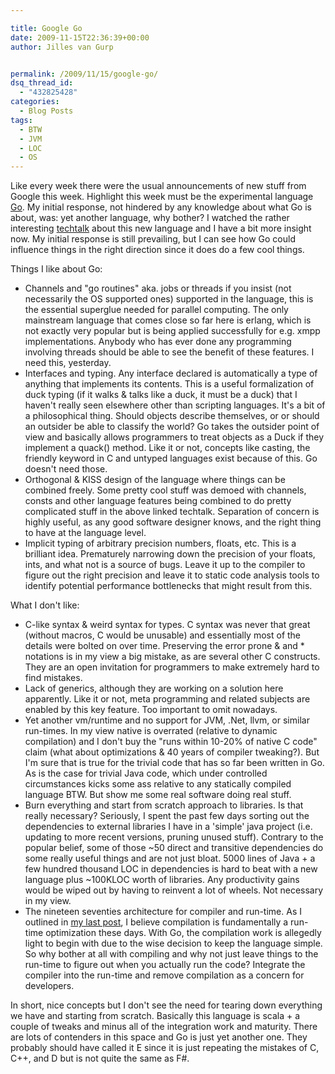 ```yaml
---

title: Google Go
date: 2009-11-15T22:36:39+00:00
author: Jilles van Gurp


permalink: /2009/11/15/google-go/
dsq_thread_id:
  - "432825428"
categories:
  - Blog Posts
tags:
  - BTW
  - JVM
  - LOC
  - OS
---
```

Like every week there were the usual announcements of new stuff from Google this week. Highlight this week must be the experimental language [Go](http://golang.org/). My initial response, not hindered by any knowledge about what Go is about, was: yet another language, why bother? I watched the rather interesting [techtalk](http://www.youtube.com/watch?v=rKnDgT73v8s) about this new language and I have a bit more insight now. My initial response is still prevailing, but I can see how Go could influence things in the right direction since it does do a few cool things.

Things I like about Go:

- Channels and "go routines" aka. jobs or threads if you insist (not necessarily the OS supported ones) supported in the language, this is the essential superglue needed for parallel computing. The only mainstream language that comes close so far here is erlang, which is not exactly very popular but is being applied successfully for e.g. xmpp implementations. Anybody who has ever done any programming involving threads should be able to see the benefit of these features. I need this, yesterday.
- Interfaces and typing. Any interface declared is automatically a type of anything that implements its contents. This is a useful formalization of duck typing (if it walks & talks like a duck, it must be a duck) that I haven't really seen elsewhere other than scripting languages. It's a bit of a philosophical thing. Should objects describe themselves, or or should an outsider be able to classify the world? Go takes the outsider point of view and basically allows programmers to treat objects as a Duck if they implement a quack() method. Like it or not, concepts like casting, the friendly keyword in C and untyped languages exist because of this. Go doesn't need those.
- Orthogonal & KISS design of the language where things can be combined freely. Some pretty cool stuff was demoed with channels, consts and other language features being combined to do pretty complicated stuff in the above linked techtalk. Separation of concern is highly useful, as any good software designer knows, and the right thing to have at the language level.
- Implicit typing of arbitrary precision numbers, floats, etc. This is a brilliant idea. Prematurely narrowing down the precision of your floats, ints, and what not is a source of bugs. Leave it up to the compiler to figure out the right precision and leave it to static code analysis tools to identify potential performance bottlenecks that might result from this.

What I don't like:

- C-like syntax & weird syntax for types. C syntax was never that great (without macros, C would be unusable) and essentially most of the details were bolted on over time. Preserving the error prone & and * notations is in my view a big mistake, as are several other C constructs. They are an open invitation for programmers to make extremely hard to find mistakes.
- Lack of generics, although they are working on a solution here apparently. Like it or not, meta programming and related subjects are enabled by this key feature. Too important to omit nowadays.
- Yet another vm/runtime and no support for JVM, .Net, llvm, or similar run-times. In my view native is overrated (relative to dynamic compilation) and I don't buy the "runs within 10-20% of native C code" claim (what about optimizations & 40 years of compiler tweaking?). But I'm sure that is true for the trivial code that has so far been written in Go. As is the case for trivial Java code, which under controlled circumstances kicks some ass relative to any statically compiled language BTW. But show me some real software doing real stuff.
- Burn everything and start from scratch approach to libraries. Is that really necessary? Seriously, I spent the past few days sorting out the dependencies to external libraries I have in a 'simple' java project (i.e. updating to more recent versions, pruning unused stuff). Contrary to the popular belief, some of those ~50 direct and transitive dependencies do some really useful things and are not just bloat. 5000 lines of Java + a few hundred thousand LOC in dependencies is hard to beat with a new language plus ~100KLOC worth of libraries. Any productivity gains would be wiped out by having to reinvent a lot of wheels. Not necessary in my view.
- The nineteen seventies architecture for compiler and run-time. As I outlined in [my last post](https://www.jillesvangurp.com/2009/10/24/maven-the-way-forward/), I believe compilation is fundamentally a run-time optimization these days. With Go, the compilation work is allegedly light to begin with due to the wise decision to keep the language simple. So why bother at all with compiling and why not just leave things to the run-time to figure out when you actually run the code? Integrate the compiler into the run-time and remove compilation as a concern for developers.

In short, nice concepts but I don't see the need for tearing down everything we have and starting from scratch. Basically this language is scala + a couple of tweaks and minus all of the integration work and maturity. There are lots of contenders in this space and Go is just yet another one. They probably should have called it E since it is just repeating the mistakes of C, C++, and D but is not quite the same as F#.

